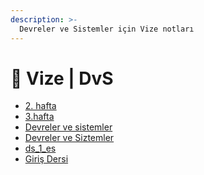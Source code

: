 ```yaml
---
description: >-
  Devreler ve Sistemler için Vize notları
---
```


# 📅 Vize \| DvS

<!--YPackage.YGitbookIntegration-tarafından-otomatik-oluşturulmuştur-->

- [2. hafta](2.%20hafta.pdf)
- [3.hafta](3.hafta.pdf)
- [Devreler ve sistemler ](Devreler%20ve%20sistemler%20.pdf)
- [Devreler ve Siztemler](Devreler%20ve%20Siztemler.pdf)
- [ds_1_es](ds_1_es.pdf)
- [Giriş Dersi](Giri%C5%9F%20Dersi.pdf)

<!--YPackage.YGitbookIntegration-tarafından-otomatik-oluşturulmuştur-->
